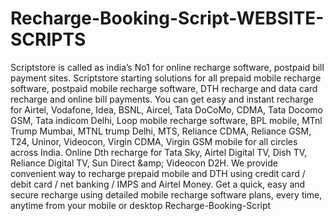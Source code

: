 # Recharge-Booking-Script-WEBSITE-SCRIPTS
Scriptstore is called as india’s No1 for online recharge software, postpaid bill payment sites. Scriptstore starting solutions for all prepaid mobile recharge software, postpaid mobile recharge software, DTH recharge and data card recharge and online bill payments. You can get easy and instant recharge for Airtel, Vodafone, Idea, BSNL, Aircel, Tata DoCoMo, CDMA, Tata Docomo GSM, Tata indicom Delhi, Loop mobile recharge software, BPL mobile, MTnl Trump Mumbai, MTNL trump Delhi,  MTS, Reliance CDMA, Reliance GSM, T24, Uninor, Videocon, Virgin CDMA, Virgin GSM mobile for all circles across India. Online Dth recharge for Tata Sky, Airtel Digital TV, Dish TV, Reliance Digital TV, Sun Direct &amp;amp; Videocon D2H. We provide convenient way to recharge prepaid mobile and DTH using credit card / debit card / net banking / IMPS and Airtel Money. Get a quick, easy and secure recharge using detailed mobile recharge software plans, every time, anytime from your mobile or desktop
 Recharge-Booking-Script
